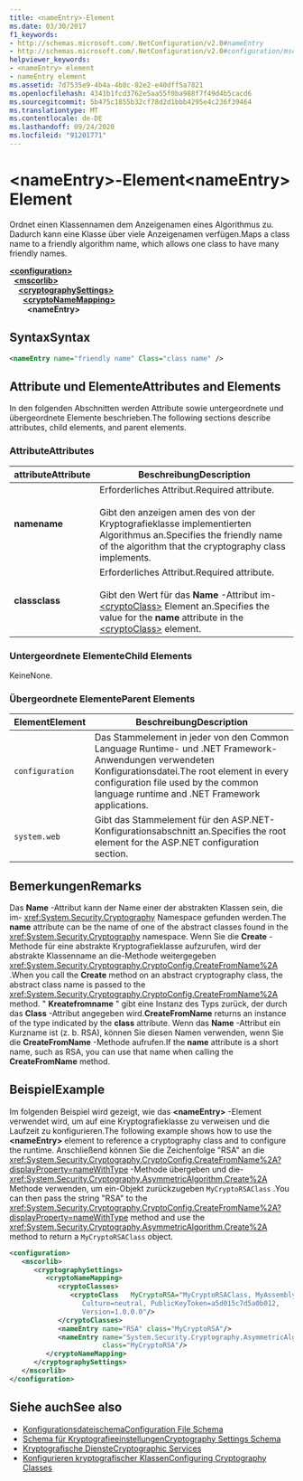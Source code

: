 ```yaml
---
title: <nameEntry>-Element
ms.date: 03/30/2017
f1_keywords:
- http://schemas.microsoft.com/.NetConfiguration/v2.0#nameEntry
- http://schemas.microsoft.com/.NetConfiguration/v2.0#configuration/mscorlib/cryptographySettings/cryptoNameMapping/nameEntry
helpviewer_keywords:
- <nameEntry> element
- nameEntry element
ms.assetid: 7d7535e9-4b4a-4b8c-82e2-e40dff5a7821
ms.openlocfilehash: 4341b1fcd3762e5aa55f0ba988f7f49d4b5cacd6
ms.sourcegitcommit: 5b475c1855b32cf78d2d1bbb4295e4c236f39464
ms.translationtype: MT
ms.contentlocale: de-DE
ms.lasthandoff: 09/24/2020
ms.locfileid: "91201771"
---
```

# <a name="nameentry-element"></a><span data-ttu-id="54cdb-102">\<nameEntry>-Element</span><span class="sxs-lookup"><span data-stu-id="54cdb-102">\<nameEntry> Element</span></span>

<span data-ttu-id="54cdb-103">Ordnet einen Klassennamen dem Anzeigenamen eines Algorithmus zu. Dadurch kann eine Klasse über viele Anzeigenamen verfügen.</span><span class="sxs-lookup"><span data-stu-id="54cdb-103">Maps a class name to a friendly algorithm name, which allows one class to have many friendly names.</span></span>  
  
[**\<configuration>**](../configuration-element.md)  
&nbsp;&nbsp;[**\<mscorlib>**](mscorlib-element-for-cryptography-settings.md)  
&nbsp;&nbsp;&nbsp;&nbsp;[**\<cryptographySettings>**](cryptographysettings-element.md)  
&nbsp;&nbsp;&nbsp;&nbsp;&nbsp;&nbsp;[**\<cryptoNameMapping>**](cryptonamemapping-element.md)  
&nbsp;&nbsp;&nbsp;&nbsp;&nbsp;&nbsp;&nbsp;&nbsp;**\<nameEntry>**  
  
## <a name="syntax"></a><span data-ttu-id="54cdb-104">Syntax</span><span class="sxs-lookup"><span data-stu-id="54cdb-104">Syntax</span></span>  
  
```xml  
<nameEntry name="friendly name" Class="class name" />  
```  
  
## <a name="attributes-and-elements"></a><span data-ttu-id="54cdb-105">Attribute und Elemente</span><span class="sxs-lookup"><span data-stu-id="54cdb-105">Attributes and Elements</span></span>  

 <span data-ttu-id="54cdb-106">In den folgenden Abschnitten werden Attribute sowie untergeordnete und übergeordnete Elemente beschrieben.</span><span class="sxs-lookup"><span data-stu-id="54cdb-106">The following sections describe attributes, child elements, and parent elements.</span></span>  
  
### <a name="attributes"></a><span data-ttu-id="54cdb-107">Attribute</span><span class="sxs-lookup"><span data-stu-id="54cdb-107">Attributes</span></span>  
  
|<span data-ttu-id="54cdb-108">attribute</span><span class="sxs-lookup"><span data-stu-id="54cdb-108">Attribute</span></span>|<span data-ttu-id="54cdb-109">Beschreibung</span><span class="sxs-lookup"><span data-stu-id="54cdb-109">Description</span></span>|  
|---------------|-----------------|  
|<span data-ttu-id="54cdb-110">**name**</span><span class="sxs-lookup"><span data-stu-id="54cdb-110">**name**</span></span>|<span data-ttu-id="54cdb-111">Erforderliches Attribut.</span><span class="sxs-lookup"><span data-stu-id="54cdb-111">Required attribute.</span></span><br /><br /> <span data-ttu-id="54cdb-112">Gibt den anzeigen amen des von der Kryptografieklasse implementierten Algorithmus an.</span><span class="sxs-lookup"><span data-stu-id="54cdb-112">Specifies the friendly name of the algorithm that the cryptography class implements.</span></span>|  
|<span data-ttu-id="54cdb-113">**class**</span><span class="sxs-lookup"><span data-stu-id="54cdb-113">**class**</span></span>|<span data-ttu-id="54cdb-114">Erforderliches Attribut.</span><span class="sxs-lookup"><span data-stu-id="54cdb-114">Required attribute.</span></span><br /><br /> <span data-ttu-id="54cdb-115">Gibt den Wert für das **Name** -Attribut im- [\<cryptoClass>](cryptoclass-element.md) Element an.</span><span class="sxs-lookup"><span data-stu-id="54cdb-115">Specifies the value for the **name** attribute in the [\<cryptoClass>](cryptoclass-element.md) element.</span></span>|  
  
### <a name="child-elements"></a><span data-ttu-id="54cdb-116">Untergeordnete Elemente</span><span class="sxs-lookup"><span data-stu-id="54cdb-116">Child Elements</span></span>  

 <span data-ttu-id="54cdb-117">Keine</span><span class="sxs-lookup"><span data-stu-id="54cdb-117">None.</span></span>  
  
### <a name="parent-elements"></a><span data-ttu-id="54cdb-118">Übergeordnete Elemente</span><span class="sxs-lookup"><span data-stu-id="54cdb-118">Parent Elements</span></span>  
  
|<span data-ttu-id="54cdb-119">Element</span><span class="sxs-lookup"><span data-stu-id="54cdb-119">Element</span></span>|<span data-ttu-id="54cdb-120">Beschreibung</span><span class="sxs-lookup"><span data-stu-id="54cdb-120">Description</span></span>|  
|-------------|-----------------|  
|`configuration`|<span data-ttu-id="54cdb-121">Das Stammelement in jeder von den Common Language Runtime- und .NET Framework-Anwendungen verwendeten Konfigurationsdatei.</span><span class="sxs-lookup"><span data-stu-id="54cdb-121">The root element in every configuration file used by the common language runtime and .NET Framework applications.</span></span>|  
|`system.web`|<span data-ttu-id="54cdb-122">Gibt das Stammelement für den ASP.NET-Konfigurationsabschnitt an.</span><span class="sxs-lookup"><span data-stu-id="54cdb-122">Specifies the root element for the ASP.NET configuration section.</span></span>|  
  
## <a name="remarks"></a><span data-ttu-id="54cdb-123">Bemerkungen</span><span class="sxs-lookup"><span data-stu-id="54cdb-123">Remarks</span></span>  

 <span data-ttu-id="54cdb-124">Das **Name** -Attribut kann der Name einer der abstrakten Klassen sein, die im- <xref:System.Security.Cryptography> Namespace gefunden werden.</span><span class="sxs-lookup"><span data-stu-id="54cdb-124">The **name** attribute can be the name of one of the abstract classes found in the <xref:System.Security.Cryptography> namespace.</span></span> <span data-ttu-id="54cdb-125">Wenn Sie die **Create** -Methode für eine abstrakte Kryptografieklasse aufzurufen, wird der abstrakte Klassenname an die-Methode weitergegeben <xref:System.Security.Cryptography.CryptoConfig.CreateFromName%2A> .</span><span class="sxs-lookup"><span data-stu-id="54cdb-125">When you call the **Create** method on an abstract cryptography class, the abstract class name is passed to the <xref:System.Security.Cryptography.CryptoConfig.CreateFromName%2A> method.</span></span> <span data-ttu-id="54cdb-126">" **Kreatefromname** " gibt eine Instanz des Typs zurück, der durch das **Class** -Attribut angegeben wird.</span><span class="sxs-lookup"><span data-stu-id="54cdb-126">**CreateFromName** returns an instance of the type indicated by the **class** attribute.</span></span> <span data-ttu-id="54cdb-127">Wenn das **Name** -Attribut ein Kurzname ist (z. b. RSA), können Sie diesen Namen verwenden, wenn Sie die **CreateFromName** -Methode aufrufen.</span><span class="sxs-lookup"><span data-stu-id="54cdb-127">If the **name** attribute is a short name, such as RSA, you can use that name when calling the **CreateFromName** method.</span></span>  
  
## <a name="example"></a><span data-ttu-id="54cdb-128">Beispiel</span><span class="sxs-lookup"><span data-stu-id="54cdb-128">Example</span></span>  

 <span data-ttu-id="54cdb-129">Im folgenden Beispiel wird gezeigt, wie das **\<nameEntry>** -Element verwendet wird, um auf eine Kryptografieklasse zu verweisen und die Laufzeit zu konfigurieren.</span><span class="sxs-lookup"><span data-stu-id="54cdb-129">The following example shows how to use the **\<nameEntry>** element to reference a cryptography class and to configure the runtime.</span></span> <span data-ttu-id="54cdb-130">Anschließend können Sie die Zeichenfolge "RSA" an die <xref:System.Security.Cryptography.CryptoConfig.CreateFromName%2A?displayProperty=nameWithType> -Methode übergeben und die- <xref:System.Security.Cryptography.AsymmetricAlgorithm.Create%2A> Methode verwenden, um ein-Objekt zurückzugeben `MyCryptoRSAClass` .</span><span class="sxs-lookup"><span data-stu-id="54cdb-130">You can then pass the string "RSA" to the <xref:System.Security.Cryptography.CryptoConfig.CreateFromName%2A?displayProperty=nameWithType> method and use the <xref:System.Security.Cryptography.AsymmetricAlgorithm.Create%2A> method to return a `MyCryptoRSAClass` object.</span></span>  
  
```xml  
<configuration>  
   <mscorlib>  
      <cryptographySettings>  
         <cryptoNameMapping>  
            <cryptoClasses>  
               <cryptoClass   MyCryptoRSA="MyCryptoRSAClass, MyAssembly  
                  Culture=neutral, PublicKeyToken=a5d015c7d5a0b012,  
                  Version=1.0.0.0"/>  
            </cryptoClasses>  
            <nameEntry name="RSA" class="MyCryptoRSA"/>  
            <nameEntry name="System.Security.Cryptography.AsymmetricAlgorithm"  
                       class="MyCryptoRSA"/>  
         </cryptoNameMapping>  
      </cryptographySettings>  
   </mscorlib>  
</configuration>  
```  
  
## <a name="see-also"></a><span data-ttu-id="54cdb-131">Siehe auch</span><span class="sxs-lookup"><span data-stu-id="54cdb-131">See also</span></span>

- [<span data-ttu-id="54cdb-132">Konfigurationsdateischema</span><span class="sxs-lookup"><span data-stu-id="54cdb-132">Configuration File Schema</span></span>](../index.md)
- [<span data-ttu-id="54cdb-133">Schema für Kryptografieeinstellungen</span><span class="sxs-lookup"><span data-stu-id="54cdb-133">Cryptography Settings Schema</span></span>](index.md)
- [<span data-ttu-id="54cdb-134">Kryptografische Dienste</span><span class="sxs-lookup"><span data-stu-id="54cdb-134">Cryptographic Services</span></span>](../../../../standard/security/cryptographic-services.md)
- [<span data-ttu-id="54cdb-135">Konfigurieren kryptografischer Klassen</span><span class="sxs-lookup"><span data-stu-id="54cdb-135">Configuring Cryptography Classes</span></span>](../../configure-cryptography-classes.md)

